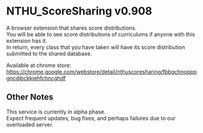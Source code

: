 # NTHU_ScoreSharing v0.908

A browser extension that shares score distributions.  
You will be able to see score distributions of curriculums if anyone with this extension has it.  
In return, every class that you have taken will have its score distribution submitted to the shared database.  

Available at chrome store: https://chrome.google.com/webstore/detail/nthuscoresharing/fbbgchnopppgncdjbckkjehfchncghdf  

## Other Notes

This service is currently in alpha phase.  
Expect frequent updates, bug fixes, and perhaps failures due to our overloaded server.
